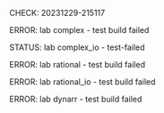 CHECK: 20231229-215117
ERROR: lab complex - test build failed
STATUS: lab complex_io - test-failed
ERROR: lab rational - test build failed
ERROR: lab rational_io - test build failed
ERROR: lab dynarr - test build failed
